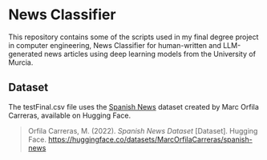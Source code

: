 # News Classifier

This repository contains some of the scripts used in my final degree project in computer engineering, News Classifier for human-written and LLM-generated news articles using deep learning models from the University of Murcia.


## Dataset

The testFinal.csv file uses the [Spanish News](https://huggingface.co/datasets/MarcOrfilaCarreras/spanish-news) dataset created by Marc Orfila Carreras, available on Hugging Face.

> Orfila Carreras, M. (2022). *Spanish News Dataset* [Dataset]. Hugging Face. https://huggingface.co/datasets/MarcOrfilaCarreras/spanish-news


